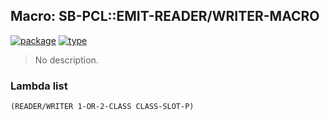 ## Macro: SB-PCL::EMIT-READER/WRITER-MACRO
[![package](https://img.shields.io/badge/Package-SB--PCL-5f9ea0.svg?style=social&colorA=999999)](../) [![type](https://img.shields.io/badge/Type-Macro-5f9ea0.svg?style=social&colorA=999999)](../#macro) 

> No description.

### Lambda list
```
(READER/WRITER 1-OR-2-CLASS CLASS-SLOT-P)
```
